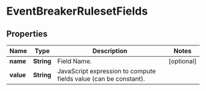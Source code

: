 # EventBreakerRulesetFields

## Properties
Name | Type | Description | Notes
------------ | ------------- | ------------- | -------------
**name** | **String** | Field Name. |  [optional]
**value** | **String** | JavaScript expression to compute fields value (can be constant). | 
